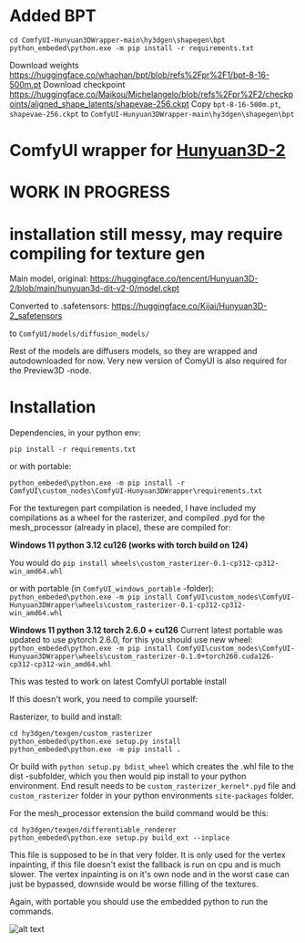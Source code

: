 # Added BPT
`cd ComfyUI-Hunyuan3DWrapper-main\hy3dgen\shapegen\bpt`
`python_embeded\python.exe -m pip install -r requirements.txt`

Download weights <https://huggingface.co/whaohan/bpt/blob/refs%2Fpr%2F1/bpt-8-16-500m.pt>
Download checkpoint <https://huggingface.co/Maikou/Michelangelo/blob/refs%2Fpr%2F2/checkpoints/aligned_shape_latents/shapevae-256.ckpt>
Copy `bpt-8-16-500m.pt`, `shapevae-256.ckpt` to `ComfyUI-Hunyuan3DWrapper-main\hy3dgen\shapegen\bpt`

# ComfyUI wrapper for [Hunyuan3D-2](https://github.com/Tencent/Hunyuan3D-2)

# WORK IN PROGRESS
# installation still messy, may require compiling for texture gen

Main model, original: https://huggingface.co/tencent/Hunyuan3D-2/blob/main/hunyuan3d-dit-v2-0/model.ckpt

Converted to .safetensors: https://huggingface.co/Kijai/Hunyuan3D-2_safetensors

to `ComfyUI/models/diffusion_models/`

Rest of the models are diffusers models, so they are wrapped and autodownloaded for now. Very new version of ComyUI is also required for the Preview3D -node.

# Installation
Dependencies, in your python env:

`pip install -r requirements.txt`

or with portable:

`python_embeded\python.exe -m pip install -r ComfyUI\custom_nodes\ComfyUI-Hunyuan3DWrapper\requirements.txt`


For the texturegen part compilation is needed, I have included my compilations as a wheel for the rasterizer, and compiled .pyd for the mesh_processor (already in place), these are compiled for:

**Windows 11 python 3.12 cu126 (works with torch build on 124)**

You would do `pip install wheels\custom_rasterizer-0.1-cp312-cp312-win_amd64.whl`

or with portable (in `ComfyUI_windows_portable` -folder):
`python_embeded\python.exe -m pip install ComfyUI\custom_nodes\ComfyUI-Hunyuan3DWrapper\wheels\custom_rasterizer-0.1-cp312-cp312-win_amd64.whl`

**Windows 11 python 3.12 torch 2.6.0 + cu126**
Current latest portable was updated to use pytorch 2.6.0, for this you should use new wheel:
`python_embeded\python.exe -m pip install ComfyUI\custom_nodes\ComfyUI-Hunyuan3DWrapper\wheels\custom_rasterizer-0.1.0+torch260.cuda126-cp312-cp312-win_amd64.whl`

This was tested to work on latest ComfyUI portable install

If this doesn't work, you need to compile yourself:

Rasterizer, to build and install:

```
cd hy3dgen/texgen/custom_rasterizer
python_embeded\python.exe setup.py install
python_embeded\python.exe -m pip install .
```

Or build with `python setup.py bdist_wheel` which creates the .whl file to the dist -subfolder, which you then would pip install to your python environment. 
End result needs to be `custom_rasterizer_kernel*.pyd` file and `custom_rasterizer` folder in your python environments `site-packages` folder.

For the mesh_processor extension the build command would be this:
```
cd hy3dgen/texgen/differentiable_renderer
python_embeded\python.exe setup.py build_ext --inplace
```
This file is supposed to be in that very folder. It is only used for the vertex inpainting, if this file doesn't exist the fallback is run on cpu and is much slower. The vertex inpainting is on it's own node and in the worst case can just be bypassed, downside would be worse filling of the textures.

Again, with portable you should use the embedded python to run the commands.

![alt text](example_workflows/example_workflow.png)
